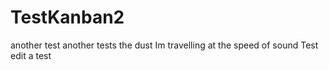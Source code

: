 # TestKanban2
another test
another tests the dust
Im travelling at the speed of sound
Test edit
a test

